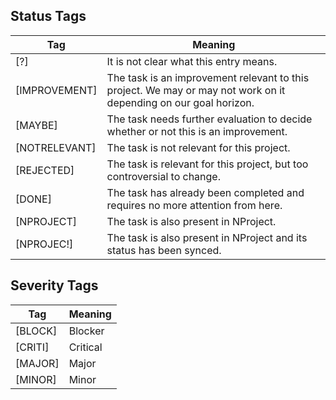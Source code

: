 ## Status Tags

| Tag           | Meaning                                                                                                          |
|---------------|------------------------------------------------------------------------------------------------------------------|
| [?]           | It is not clear what this entry means.                                                                           |
| [IMPROVEMENT] | The task is an improvement relevant to this project. We may or may not work on it depending on our goal horizon. |
| [MAYBE]       | The task needs further evaluation to decide whether or not this is an improvement.                               |
| [NOTRELEVANT] | The task is not relevant for this project.                                                                       |
| [REJECTED]    | The task is relevant for this project, but too controversial to change.                                          |
| [DONE]        | The task has already been completed and requires no more attention from here.                                    |
| [NPROJECT]    | The task is also present in NProject.                                                                            |
| [NPROJEC!]    | The task is also present in NProject and its status has been synced.                                             |

## Severity Tags

| Tag     | Meaning  |
|---------|----------|
| [BLOCK] | Blocker  |
| [CRITI] | Critical |
| [MAJOR] | Major    |
| [MINOR] | Minor    |
